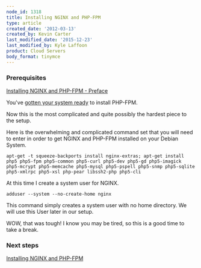 ```yaml
---
node_id: 1318
title: Installing NGINX and PHP-FPM
type: article
created_date: '2012-03-13'
created_by: Kevin Carter
last_modified_date: '2015-12-23'
last_modified_by: Kyle Laffoon
product: Cloud Servers
body_format: tinymce
---
```


### Prerequisites

[Installing NGINX and PHP-FPM -
Preface](/how-to/installing-nginx-and-php-fpm-preface)

You've [gotten your system
ready](/how-to/installing-nginx-and-php-fpm-the-fun-begins)
to install PHP-FPM.

Now this is the most complicated and quite possibly the hardest piece to
the setup.

Here is the overwhelming and complicated command set that you will need
to enter in order to get NGINX and PHP-FPM installed on your Debian
System.

``` {.p2}
apt-get -t squeeze-backports install nginx-extras; apt-get install php5 php5-fpm php5-common php5-curl php5-dev php5-gd php5-imagick php5-mcrypt php5-memcache php5-mysql php5-pspell php5-snmp php5-sqlite php5-xmlrpc php5-xsl php-pear libssh2-php php5-cli
```

At this time I create a system user for NGINX.

``` {.p2}
adduser --system --no-create-home nginx
```

This command simply creates a system user with no home directory. We
will use this User later in our setup.

WOW, that was tough! I know you may be tired, so this is a good time to
take a break.

### Next steps

[Installing NGINX and
PHP-FPM](/how-to/installing-nginx-and-php-fpm)

